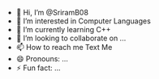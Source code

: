 - 👋 Hi, I’m @SriramB08
- 👀 I’m interested in Computer Languages 
- 🌱 I’m currently learning C++
- 💞️ I’m looking to collaborate on ...
- 📫 How to reach me Text Me
- 😄 Pronouns: ...
- ⚡ Fun fact: ...

<!---
SriramB08/SriramB08 is a ✨ special ✨ repository because its `README.md` (this file) appears on your GitHub profile.
You can click the Preview link to take a look at your changes.
--->
